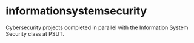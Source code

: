 # informationsystemsecurity
Cybersecurity projects completed in parallel with the Information System Security class at PSUT. 
